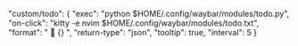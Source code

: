"custom/todo": {
    "exec": "python $HOME/.config/waybar/modules/todo.py",
    "on-click": "kitty -e nvim $HOME/.config/waybar/modules/todo.txt",
    "format": "  {} ",
    "return-type": "json",
    "tooltip": true,
    "interval": 5
    }
